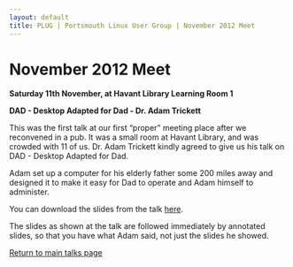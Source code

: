 ```yaml
---
layout: default
title: PLUG | Portsmouth Linux User Group | November 2012 Meet
---
```

<div>
	<h1>November 2012 Meet</h1>
	<p><b>Saturday 11th November, at Havant Library Learning Room 1</b></p>
	<p><b class="blue">DAD - Desktop Adapted for Dad</b><b> - Dr. Adam Trickett</b></p>
	<p>This was the first talk at our first “proper” meeting place after we reconvened in a pub. It was a small room at Havant Library,
	and was crowded with 11 of us. Dr. Adam Trickett kindly agreed to give us his talk on DAD - Desktop Adapted for Dad.<p>
	<p>Adam set up a computer for his elderly father some 200 miles away and designed it to make it easy for Dad to operate and Adam
	himself to administer.</p>
	<p>You can download the slides from the talk <a href="201211.pdf">here</a>.</p>
	<p>The slides as shown at the talk are followed immediately by annotated slides, so that you have what Adam said, not just the slides
	he showed.</p>
	<p class="right"><a href="/talks/">Return to main talks page</a></p>
</div>
